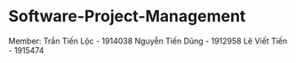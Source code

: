 # Software-Project-Management

Member:
    Trần Tiến Lộc       -   1914038
    Nguyễn Tiến Dũng    -   1912958
    Lê Viết Tiến        -   1915474